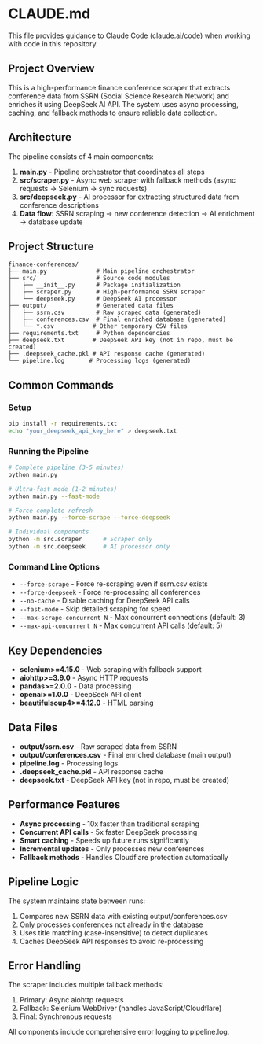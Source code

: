 # CLAUDE.md

This file provides guidance to Claude Code (claude.ai/code) when working with code in this repository.

## Project Overview

This is a high-performance finance conference scraper that extracts conference data from SSRN (Social Science Research Network) and enriches it using DeepSeek AI API. The system uses async processing, caching, and fallback methods to ensure reliable data collection.

## Architecture

The pipeline consists of 4 main components:

1. **main.py** - Pipeline orchestrator that coordinates all steps
2. **src/scraper.py** - Async web scraper with fallback methods (async requests → Selenium → sync requests)
3. **src/deepseek.py** - AI processor for extracting structured data from conference descriptions
4. **Data flow**: SSRN scraping → new conference detection → AI enrichment → database update

## Project Structure

```
finance-conferences/
├── main.py              # Main pipeline orchestrator
├── src/                 # Source code modules
│   ├── __init__.py      # Package initialization
│   ├── scraper.py       # High-performance SSRN scraper
│   └── deepseek.py      # DeepSeek AI processor
├── output/              # Generated data files
│   ├── ssrn.csv         # Raw scraped data (generated)
│   ├── conferences.csv  # Final enriched database (generated)
│   └── *.csv           # Other temporary CSV files
├── requirements.txt     # Python dependencies
├── deepseek.txt        # DeepSeek API key (not in repo, must be created)
├── .deepseek_cache.pkl # API response cache (generated)
└── pipeline.log       # Processing logs (generated)
```

## Common Commands

### Setup
```bash
pip install -r requirements.txt
echo "your_deepseek_api_key_here" > deepseek.txt
```

### Running the Pipeline
```bash
# Complete pipeline (3-5 minutes)
python main.py

# Ultra-fast mode (1-2 minutes) 
python main.py --fast-mode

# Force complete refresh
python main.py --force-scrape --force-deepseek

# Individual components
python -m src.scraper      # Scraper only
python -m src.deepseek     # AI processor only
```

### Command Line Options
- `--force-scrape` - Force re-scraping even if ssrn.csv exists
- `--force-deepseek` - Force re-processing all conferences
- `--no-cache` - Disable caching for DeepSeek API calls
- `--fast-mode` - Skip detailed scraping for speed
- `--max-scrape-concurrent N` - Max concurrent connections (default: 3)
- `--max-api-concurrent N` - Max concurrent API calls (default: 5)

## Key Dependencies

- **selenium>=4.15.0** - Web scraping with fallback support
- **aiohttp>=3.9.0** - Async HTTP requests
- **pandas>=2.0.0** - Data processing
- **openai>=1.0.0** - DeepSeek API client
- **beautifulsoup4>=4.12.0** - HTML parsing

## Data Files

- **output/ssrn.csv** - Raw scraped data from SSRN
- **output/conferences.csv** - Final enriched database (main output)
- **pipeline.log** - Processing logs
- **.deepseek_cache.pkl** - API response cache
- **deepseek.txt** - DeepSeek API key (not in repo, must be created)

## Performance Features

- **Async processing** - 10x faster than traditional scraping
- **Concurrent API calls** - 5x faster DeepSeek processing
- **Smart caching** - Speeds up future runs significantly
- **Incremental updates** - Only processes new conferences
- **Fallback methods** - Handles Cloudflare protection automatically

## Pipeline Logic

The system maintains state between runs:
1. Compares new SSRN data with existing output/conferences.csv
2. Only processes conferences not already in the database
3. Uses title matching (case-insensitive) to detect duplicates
4. Caches DeepSeek API responses to avoid re-processing

## Error Handling

The scraper includes multiple fallback methods:
1. Primary: Async aiohttp requests
2. Fallback: Selenium WebDriver (handles JavaScript/Cloudflare)
3. Final: Synchronous requests

All components include comprehensive error logging to pipeline.log.